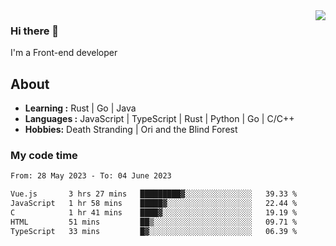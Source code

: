 <img align='right' src="https://github-readme-stats.vercel.app/api?username=strugglebak&show_icons=true">

### Hi there 👋

I'm a Front-end developer

## About

-  **Learning :** Rust | Go | Java
-  **Languages :** JavaScript | TypeScript | Rust | Python | Go | C/C++
-  **Hobbies:** Death Stranding | Ori and the Blind Forest

### My code time

<!--START_SECTION:waka-->

```txt
From: 28 May 2023 - To: 04 June 2023

Vue.js       3 hrs 27 mins   █████████▓░░░░░░░░░░░░░░░   39.33 %
JavaScript   1 hr 58 mins    █████▓░░░░░░░░░░░░░░░░░░░   22.44 %
C            1 hr 41 mins    ████▓░░░░░░░░░░░░░░░░░░░░   19.19 %
HTML         51 mins         ██▒░░░░░░░░░░░░░░░░░░░░░░   09.71 %
TypeScript   33 mins         █▓░░░░░░░░░░░░░░░░░░░░░░░   06.39 %
```

<!--END_SECTION:waka-->
